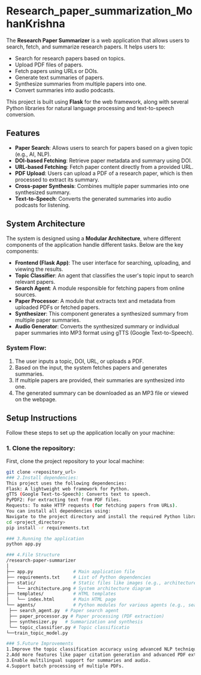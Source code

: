 # Research_paper_summarization_MohanKrishna

The **Research Paper Summarizer** is a web application that allows users to search, fetch, and summarize research papers. It helps users to:
- Search for research papers based on topics.
- Upload PDF files of papers.
- Fetch papers using URLs or DOIs.
- Generate text summaries of papers.
- Synthesize summaries from multiple papers into one.
- Convert summaries into audio podcasts.

This project is built using **Flask** for the web framework, along with several Python libraries for natural language processing and text-to-speech conversion.

## Features

- **Paper Search**: Allows users to search for papers based on a given topic (e.g., AI, NLP).
- **DOI-based Fetching**: Retrieve paper metadata and summary using DOI.
- **URL-based Fetching**: Fetch paper content directly from a provided URL.
- **PDF Upload**: Users can upload a PDF of a research paper, which is then processed to extract its summary.
- **Cross-paper Synthesis**: Combines multiple paper summaries into one synthesized summary.
- **Text-to-Speech**: Converts the generated summaries into audio podcasts for listening.

## System Architecture

The system is designed using a **Modular Architecture**, where different components of the application handle different tasks. Below are the key components:

- **Frontend (Flask App)**: The user interface for searching, uploading, and viewing the results.
- **Topic Classifier**: An agent that classifies the user's topic input to search relevant papers.
- **Search Agent**: A module responsible for fetching papers from online sources.
- **Paper Processor**: A module that extracts text and metadata from uploaded PDFs or fetched papers.
- **Synthesizer**: This component generates a synthesized summary from multiple paper summaries.
- **Audio Generator**: Converts the synthesized summary or individual paper summaries into MP3 format using gTTS (Google Text-to-Speech).

### System Flow:
1. The user inputs a topic, DOI, URL, or uploads a PDF.
2. Based on the input, the system fetches papers and generates summaries.
3. If multiple papers are provided, their summaries are synthesized into one.
4. The generated summary can be downloaded as an MP3 file or viewed on the webpage.

## Setup Instructions

Follow these steps to set up the application locally on your machine:

### 1. Clone the repository:
   First, clone the project repository to your local machine:
   ```bash
   git clone <repository_url>
### 2.Install dependencies:
This project uses the following dependencies:
Flask: A lightweight web framework for Python.
gTTS (Google Text-to-Speech): Converts text to speech.
PyPDF2: For extracting text from PDF files.
Requests: To make HTTP requests (for fetching papers from URLs).
You can install all dependencies using:
Navigate to the project directory and install the required Python libraries:
cd <project_directory>
pip install -r requirements.txt

### 3.Running the application
python app.py

### 4.File Structure
/research-paper-summarizer
│
├── app.py               # Main application file
├── requirements.txt     # List of Python dependencies
├── static/              # Static files like images (e.g., architecture diagram)
│   └── architecture.png # System architecture diagram
├── templates/           # HTML templates
│   └── index.html       # Main HTML page
└── agents/              # Python modules for various agents (e.g., search, synthesizer)
    ├── search_agent.py  # Paper search agent
    ├── paper_processor.py # Paper processing (PDF extraction)
    ├── synthesizer.py   # Summarization and synthesis
    └── topic_classifier.py # Topic classificatio
 └──train_topic_model.py

### 5.Future Improvements
  1.Improve the topic classification accuracy using advanced NLP techniques.
  2.Add more features like paper citation generation and advanced PDF extraction.
  3.Enable multilingual support for summaries and audio.
  4.Support batch processing of multiple PDFs.
    

